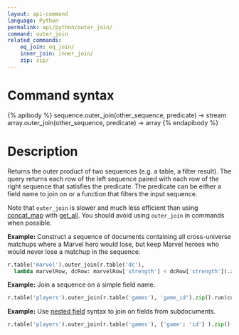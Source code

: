 ```yaml
---
layout: api-command
language: Python
permalink: api/python/outer_join/
command: outer_join
related_commands:
    eq_join: eq_join/
    inner_join: inner_join/
    zip: zip/
---
```


# Command syntax #

{% apibody %}
sequence.outer_join(other_sequence, predicate) &rarr; stream
array.outer_join(other_sequence, predicate) &rarr; array
{% endapibody %}

# Description #

Returns the outer product of two sequences (e.g. a table, a filter result). The query returns each row of the left sequence paired with each row of the right sequence that satisfies the predicate. The predicate can be either a field name to join on or a function that filters the input sequence.

Note that `outer_join` is slower and much less efficient than using [concat_map](/api/python/concat_map/) with [get_all](/api/python/get_all). You should avoid using `outer_join` in commands when possible.

__Example:__ Construct a sequence of documents containing all cross-universe matchups
where a Marvel hero would lose, but keep Marvel heroes who would never lose a matchup in
the sequence.

```py
r.table('marvel').outer_join(r.table('dc'),
  lambda marvelRow, dcRow: marvelRow['strength'] < dcRow['strength']).zip().run(conn)
```

__Example:__ Join a sequence on a simple field name.

```py
r.table('players').outer_join(r.table('games'), 'game_id').zip().run(conn)
```

__Example:__ Use [nested field](/docs/cookbook/javascript/#filtering-based-on-nested-fields) syntax to join on fields from subdocuments.

```py
r.table('players').outer_join(r.table('games'), {'game': 'id'} ).zip().run(conn)
```
